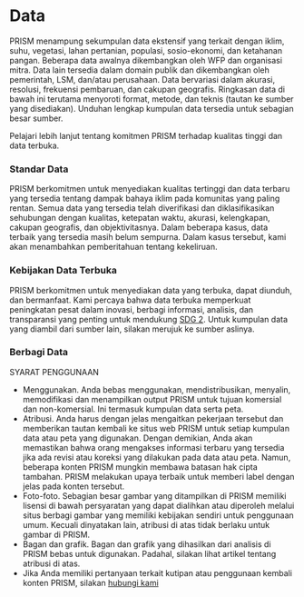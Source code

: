 # Data

PRISM menampung sekumpulan data ekstensif yang terkait dengan iklim, suhu, vegetasi, lahan pertanian, populasi, sosio-ekonomi, dan ketahanan pangan. Beberapa data awalnya dikembangkan oleh WFP dan organisasi mitra. Data lain tersedia dalam domain publik dan dikembangkan oleh pemerintah, LSM, dan/atau perusahaan. Data bervariasi dalam akurasi, resolusi, frekuensi pembaruan, dan cakupan geografis. Ringkasan data di bawah ini terutama menyoroti format, metode, dan teknis (tautan ke sumber yang disediakan). Unduhan lengkap kumpulan data tersedia untuk sebagian besar sumber.

Pelajari lebih lanjut tentang komitmen PRISM terhadap kualitas tinggi dan data terbuka.

### Standar Data

PRISM berkomitmen untuk menyediakan kualitas tertinggi dan data terbaru yang tersedia tentang dampak bahaya iklim pada komunitas yang paling rentan. Semua data yang tersedia telah diverifikasi dan diklasifikasikan sehubungan dengan kualitas, ketepatan waktu, akurasi, kelengkapan, cakupan geografis, dan objektivitasnya. Dalam beberapa kasus, data terbaik yang tersedia masih belum sempurna. Dalam kasus tersebut, kami akan menambahkan pemberitahuan tentang kekeliruan.

### Kebijakan Data Terbuka

PRISM berkomitmen untuk menyediakan data yang terbuka, dapat diunduh, dan bermanfaat. Kami percaya bahwa data terbuka memperkuat peningkatan pesat dalam inovasi, berbagi informasi, analisis, dan transparansi yang penting untuk mendukung [SDG 2](https://www.wfp.org/zero-hunger). Untuk kumpulan data yang diambil dari sumber lain, silakan merujuk ke sumber aslinya.


### Berbagi Data

SYARAT PENGGUNAAN

 - Menggunakan. Anda bebas menggunakan, mendistribusikan, menyalin, memodifikasi dan menampilkan output PRISM untuk tujuan komersial dan non-komersial. Ini termasuk kumpulan data serta peta.<br>
 - Atribusi. Anda harus dengan jelas mengaitkan pekerjaan tersebut dan memberikan tautan kembali ke situs web PRISM untuk setiap kumpulan data atau peta yang digunakan. Dengan demikian, Anda akan memastikan bahwa orang mengakses informasi terbaru yang tersedia jika ada revisi atau koreksi yang dilakukan pada data atau peta. Namun, beberapa konten PRISM mungkin membawa batasan hak cipta tambahan. PRISM melakukan upaya terbaik untuk memberi label dengan jelas pada konten tersebut.<br>
 - Foto-foto. Sebagian besar gambar yang ditampilkan di PRISM memiliki lisensi di bawah persyaratan yang dapat dialihkan atau diperoleh melalui situs berbagi gambar yang memiliki kebijakan sendiri untuk penggunaan umum. Kecuali dinyatakan lain, atribusi di atas tidak berlaku untuk gambar di PRISM.<br>
 - Bagan dan grafik. Bagan dan grafik yang dihasilkan dari analisis di PRISM bebas untuk digunakan. Padahal, silakan lihat artikel tentang atribusi di atas.<br>
 - Jika Anda memiliki pertanyaan terkait kutipan atau penggunaan kembali konten PRISM, silakan [hubungi kami](../about/contact.md)